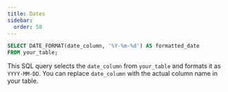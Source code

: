 ```yaml
---
title: Dates
sidebar:
  order: 58
---
```

```sql
SELECT DATE_FORMAT(date_column, '%Y-%m-%d') AS formatted_date
FROM your_table;
```
This SQL query selects the `date_column` from `your_table` and formats it as `YYYY-MM-DD`. You can replace `date_column` with the actual column name in your table.
